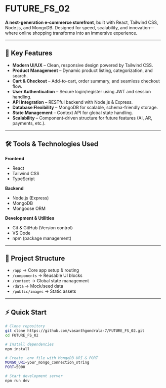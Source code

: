 # FUTURE_FS_02

**A next-generation e-commerce storefront**, built with React, Tailwind CSS, Node.js, and MongoDB. Designed for speed, scalability, and innovation—where online shopping transforms into an immersive experience.

---

## 🚀 Key Features

- **Modern UI/UX** – Clean, responsive design powered by Tailwind CSS.  
- **Product Management** – Dynamic product listing, categorization, and search.  
- **Cart & Checkout** – Add-to-cart, order summary, and seamless checkout flow.  
- **User Authentication** – Secure login/register using JWT and session handling.  
- **API Integration** – RESTful backend with Node.js & Express.  
- **Database Flexibility** – MongoDB for scalable, schema-friendly storage.  
- **State Management** – Context API for global state handling.  
- **Scalability** – Component-driven structure for future features (AI, AR, payments, etc.).  

---

## 🛠 Tools & Technologies Used

**Frontend**  
- React  
- Tailwind CSS  
- TypeScript  

**Backend**  
- Node.js (Express)  
- MongoDB  
- Mongoose ORM  

**Development & Utilities**  
- Git & GitHub (Version control)  
- VS Code  
- npm (package management)  

---

## 📂 Project Structure

- `/app` → Core app setup & routing  
- `/components` → Reusable UI blocks  
- `/context` → Global state management  
- `/data` → Mock/seed data  
- `/public/images` → Static assets  

---

## ⚡ Quick Start

```bash
# Clone repository
git clone https://github.com/vasanthgondrala-7/FUTURE_FS_02.git
cd FUTURE_FS_02

# Install dependencies
npm install

# Create .env file with MongoDB URI & PORT
MONGO_URI=your_mongo_connection_string
PORT=5000

# Start development server
npm run dev
